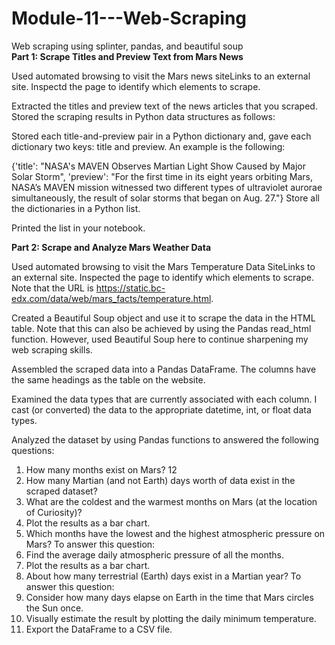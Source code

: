 # Module-11---Web-Scraping
Web scraping using splinter, pandas, and beautiful soup <br />
**Part 1: Scrape Titles and Preview Text from Mars News**

Used automated browsing to visit the Mars news siteLinks to an external site. Inspectd the page to identify which elements to scrape.

Extracted the titles and preview text of the news articles that you scraped. Stored the scraping results in Python data structures as follows:

Stored each title-and-preview pair in a Python dictionary and, gave each dictionary two keys: title and preview. An example is the following:

{'title': "NASA's MAVEN Observes Martian Light Show Caused by Major Solar Storm", 
 'preview': "For the first time in its eight years orbiting Mars, NASA’s MAVEN mission witnessed two different types of ultraviolet aurorae simultaneously, the result of solar storms that began on Aug. 27."}
Store all the dictionaries in a Python list.

Printed the list in your notebook.

**Part 2: Scrape and Analyze Mars Weather Data**

Used automated browsing to visit the Mars Temperature Data SiteLinks to an external site. Inspected the page to identify which elements to scrape. Note that the URL is https://static.bc-edx.com/data/web/mars_facts/temperature.html.

Created a Beautiful Soup object and use it to scrape the data in the HTML table. Note that this can also be achieved by using the Pandas read_html function. However, used Beautiful Soup here to continue sharpening my web scraping skills.

Assembled the scraped data into a Pandas DataFrame. The columns have the same headings as the table on the website.

Examined the data types that are currently associated with each column. I cast (or converted) the data to the appropriate datetime, int, or float data types.

Analyzed the dataset by using Pandas functions to answered the following questions:

1. How many months exist on Mars? 12
2. How many Martian (and not Earth) days worth of data exist in the scraped dataset?
3. What are the coldest and the warmest months on Mars (at the location of Curiosity)?
4. Plot the results as a bar chart.
5. Which months have the lowest and the highest atmospheric pressure on Mars? To answer this question:
6. Find the average daily atmospheric pressure of all the months.
7. Plot the results as a bar chart.
8. About how many terrestrial (Earth) days exist in a Martian year? To answer this question:
9. Consider how many days elapse on Earth in the time that Mars circles the Sun once.
10. Visually estimate the result by plotting the daily minimum temperature.
11. Export the DataFrame to a CSV file.
